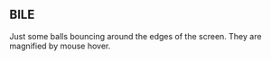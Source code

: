 ## BILE

Just some balls bouncing around the edges of the screen. They are magnified by
mouse hover.
